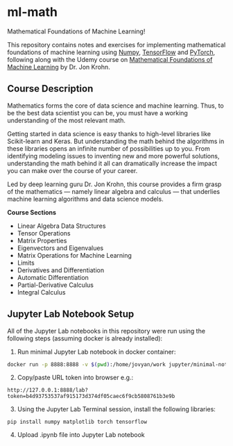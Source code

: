 # ml-math
Mathematical Foundations of Machine Learning!

This repository contains notes and exercises for implementing mathematical foundations of machine learning using [Numpy](https://numpy.org/), [TensorFlow](https://www.tensorflow.org/) and [PyTorch](https://pytorch.org/), following along with the Udemy course on [Mathematical Foundations of Machine Learning](https://mapbox.udemy.com/course/machine-learning-data-science-foundations-masterclass/) by Dr. Jon Krohn.

## Course Description

Mathematics forms the core of data science and machine learning. Thus, to be the best data scientist you can be, you must have a working understanding of the most relevant math.

Getting started in data science is easy thanks to high-level libraries like Scikit-learn and Keras. But understanding the math behind the algorithms in these libraries opens an infinite number of possibilities up to you. From identifying modeling issues to inventing new and more powerful solutions, understanding the math behind it all can dramatically increase the impact you can make over the course of your career.

Led by deep learning guru Dr. Jon Krohn, this course provides a firm grasp of the mathematics — namely linear algebra and calculus — that underlies machine learning algorithms and data science models.

**Course Sections**

- Linear Algebra Data Structures
- Tensor Operations
- Matrix Properties
- Eigenvectors and Eigenvalues
- Matrix Operations for Machine Learning
- Limits
- Derivatives and Differentiation
- Automatic Differentiation
- Partial-Derivative Calculus
- Integral Calculus

## Jupyter Lab Notebook Setup

All of the Jupyter Lab notebooks in this repository were run using the following steps (assuming docker is already installed):

1. Run minimal Jupyter Lab notebook in docker container:

```bash
docker run -p 8888:8888 -v $(pwd):/home/jovyan/work jupyter/minimal-notebook
```
2. Copy/paste URL token into browser e.g.:
```
http://127.0.0.1:8888/lab?token=b4d93753537af915173d374df05caec6f9cb5808761b3e9b
```
3. Using the Jupyter Lab Terminal session, install the following libraries:
```shell
pip install numpy matplotlib torch tensorflow
```
4. Upload .ipynb file into Jupyter Lab notebook